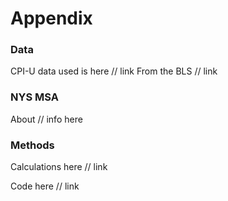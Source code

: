 # Appendix

### Data

CPI-U data used is here // link
From the BLS // link

### NYS MSA

About // info here

### Methods

Calculations here // link

Code here // link

